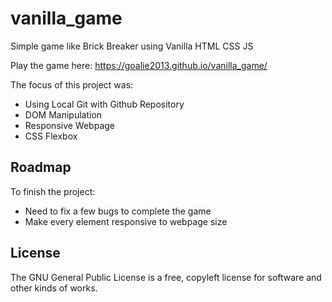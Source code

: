 # vanilla_game

Simple game like Brick Breaker using Vanilla HTML CSS JS

Play the game here: https://goalie2013.github.io/vanilla_game/

The focus of this project was:

- Using Local Git with Github Repository
- DOM Manipulation
- Responsive Webpage
- CSS Flexbox

## Roadmap

To finish the project:

- Need to fix a few bugs to complete the game
- Make every element responsive to webpage size

## License

The GNU General Public License is a free, copyleft license for
software and other kinds of works.
